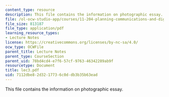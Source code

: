 ```yaml
---
content_type: resource
description: This file contains the information on photographic essay.
file: /ol-ocw-studio-app/courses/11-204-planning-communications-and-digital-media-fall-2004/7112dbe82d3217736c0ddb3b35b63ead_lec3.pdf
file_size: 813187
file_type: application/pdf
learning_resource_types:
- Lecture Notes
license: https://creativecommons.org/licenses/by-nc-sa/4.0/
ocw_type: OCWFile
parent_title: Lecture Notes
parent_type: CourseSection
parent_uid: 78bd4cd4-e7f6-57cf-9763-46342289ab9f
resourcetype: Document
title: lec3.pdf
uid: 7112dbe8-2d32-1773-6c0d-db3b35b63ead
---
```

This file contains the information on photographic essay.